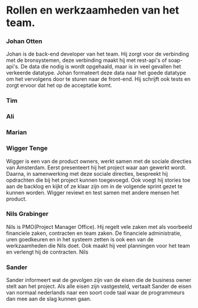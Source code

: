 # Rollen en werkzaamheden van het team.

### Johan Otten
Johan is de back-end developer van het team. Hij zorgt voor de verbinding met de bronsystemen, deze verbinding maakt hij met rest-api's of soap-api's. De data die nodig is wordt opgehaald, maar is in veel gevallen het verkeerde datatype. Johan formateert deze data naar het goede datatype om het vervolgens door te sturen naar de front-end. Hij schrijft ook tests en zorgt ervoor dat het op de acceptatie komt.

### Tim

### Ali

### Marian

### Wigger Tenge
Wigger is een van de product owners, werkt samen met de sociale directies van Amsterdam. Eerst presenteert hij het project waar aan gewerkt wordt. Daarna, in samenwerking met deze sociale directies, bespreekt hij opdrachten die bij het project kunnen toegevoegd. Ook voegt hij stories toe aan de backlog en kijkt of ze klaar zijn om in de volgende sprint gezet te kunnen worden. Wigger reviewt en test samen met andere mensen het product.

### Nils Grabinger
Nils is PMO(Project Manager Office). Hij regelt vele zaken met als voorbeeld financiele zaken, contracten en team zaken. De financiele administratie, uren goedkeuren en in het systeem zetten is ook een van de werkzaamheden die Nils doet. Ook maakt hij veel planningen voor het team en verlengt hij de contracten. Nils 

### Sander 
Sander informeert wat de gevolgen zijn van de eisen die de business owner stelt aan het project. Als alle eisen zijn vastgesteld, vertaalt Sander de eisen van normaal nederlands naar een soort code taal waar de programmeurs dan mee aan de slag kunnen gaan.
